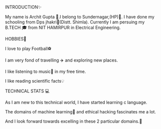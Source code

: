 INTRODUCTION:sparkles:

My name is Archit Gupta :boy:.I belong to Sundernagar,(HP):house_with_garden:. I have done my schooling from Dps jhakri:school:(Distt. Shimla). Currently I am persuing my B.TECH 🎓 from NIT HAMIRPUR in Electrical Engineering.

HOBBIES:muscle:

I love to play Football:soccer:

I am very fond of travelling :airplane: and exploring new places.

I like listening to music:musical_note: in my free time.

I like reading scientific facts💡

TECHNICAL STATS :computer:

As I am new to this technical world, I have started learning c language.

The domains of machine learning🤖 and ethical hacking  fascinates me a lot.

And I look forward towards excelling in these 2 particular domains.:raised_hands:
